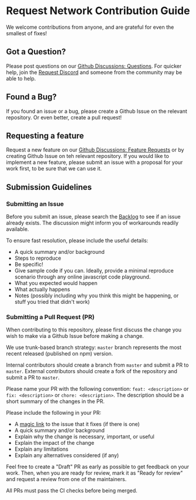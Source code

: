 <!-- @format -->

# Request Network Contribution Guide

We welcome contributions from anyone, and are grateful for even the smallest of fixes!

## Got a Question?

Please post questions on our [Github Discussions: Questions](https://github.com/orgs/RequestNetwork/discussions/categories/questions).
For quicker help, join the [Request Discord](https://request.network/discord/) and someone from the community may be able to help.

## Found a Bug?

If you found an issue or a bug, please create a Github Issue on the relevant repository. Or even better, create a pull request!

## Requesting a feature

Request a new feature on our [Github Discussions: Feature Requests](https://github.com/orgs/RequestNetwork/discussions/categories/feature-requests) or by creating Github Issue on teh relevant repository.
If you would like to implement a new feature, please submit an issue with a proposal for your work first, to be sure that we can use it.

## Submission Guidelines

### Submitting an Issue

Before you submit an issue, please search the [Backlog](https://github.com/orgs/RequestNetwork/projects/3) to see if an issue already exists.
The discussion might inform you of workarounds readily available.

To ensure fast resolution, please include the useful details:

- A quick summary and/or background
- Steps to reproduce
- Be specific!
- Give sample code if you can. Ideally, provide a minimal reproduce scenario through any online javascript code playground.
- What you expected would happen
- What actually happens
- Notes (possibly including why you think this might be happening, or stuff you tried that didn't work)

### Submitting a Pull Request (PR)

When contributing to this repository, please first discuss the change you wish to make via a Github Issue before making a change.

We use trunk-based branch strategy: `master` branch represents the most recent released (published on npm) version.

Internal contributors should create a branch from `master` and submit a PR to `master`.
External contributors should create a fork of the repository and submit a PR to `master`.

Please name your PR with the following convention: `feat: <description>` or `fix: <description>` or `chore: <description>`.
The description should be a short summary of the changes in the PR.

Please include the following in your PR:

- A [magic link](https://docs.github.com/en/issues/tracking-your-work-with-issues/linking-a-pull-request-to-an-issue#linking-a-pull-request-to-an-issue-using-a-keyword) to the issue that it fixes (if there is one)
- A quick summary and/or background
- Explain why the change is necessary, important, or useful
- Explain the impact of the change
- Explain any limitations
- Explain any alternatives considered (if any)

Feel free to create a "Draft" PR as early as possible to get feedback on your work.
Then, when you are ready for review, mark it as "Ready for review" and request a review from one of the maintainers.

All PRs must pass the CI checks before being merged.
